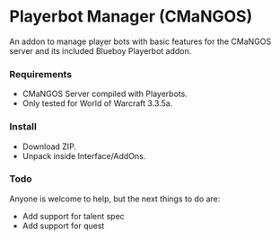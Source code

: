 # Playerbot Manager (CMaNGOS)
An addon to manage player bots with basic features for the CMaNGOS server and its included Blueboy Playerbot addon.

### Requirements
- CMaNGOS Server compiled with Playerbots.
- Only tested for World of Warcraft 3.3.5a.

### Install
* Download ZIP.
* Unpack inside Interface/AddOns. 

### Todo
Anyone is welcome to help, but the next things to do are:
* Add support for talent spec
* Add support for quest
